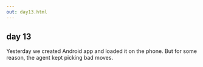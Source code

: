 ```yaml
---
out: day13.html
---
```


day 13
------

Yesterday we created Android app and loaded it on the phone. But for some reason, the agent kept picking bad moves.
